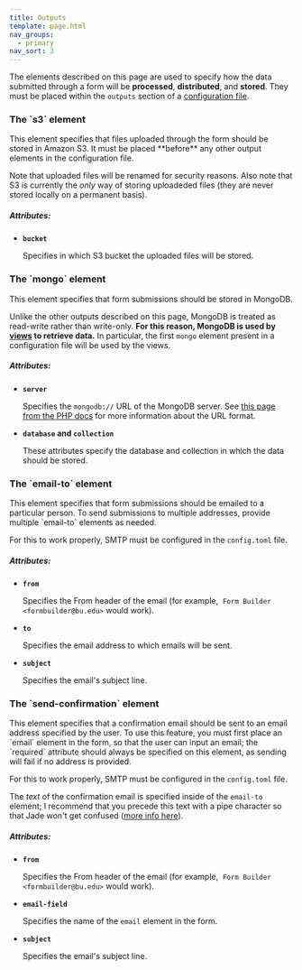 ```yaml
---
title: Outputs
template: page.html
nav_groups:
  - primary
nav_sort: 3
---
```


The elements described on this page are used to specify how the data submitted through a form will be **processed**, **distributed**, and **stored**. They must be placed within the `outputs` section of a [configuration file](introduction.html).

<h3 class="ui header top attached">
The `s3` element
</h3><div class="ui bottom attached segment">
This element specifies that files uploaded through the form should be stored in Amazon S3. It must be placed **before** any other output elements in the configuration file.

Note that uploaded files will be renamed for security reasons. Also note that S3 is currently the *only* way of storing uploadeded files (they are never stored locally on a permanent basis).

##### Attributes:

* **`bucket`**

  Specifies in which S3 bucket the uploaded files will be stored.
</div>

<h3 class="ui header top attached">
The `mongo` element
</h3><div class="ui bottom attached segment">
This element specifies that form submissions should be stored in MongoDB.

Unlike the other outputs described on this page, MongoDB is treated as read-write rather than write-only. **For this reason, MongoDB is used by [views](views.html) to retrieve data.** In particular, the first `mongo` element present in a configuration file will be used by the views.

##### Attributes:
* **`server`**

  Specifies the `mongodb://` URL of the MongoDB server. See [this page from the PHP docs](http://php.net/manual/en/mongoclient.construct.php) for more information about the URL format.

* **`database` and `collection`**

  These attributes specify the database and collection in which the data should be stored.
</div>

<h3 class="ui header top attached">
The `email-to` element
</h3><div class="ui bottom attached segment">
This element specifies that form submissions should be emailed to a particular person. To send submissions to multiple addresses, provide multiple `email-to` elements as needed.

For this to work properly, SMTP must be configured in the `config.toml` file. 

##### Attributes:

* **`from`**

  Specifies the From header of the email (for example,&nbsp;&nbsp;`Form Builder <formbuilder@bu.edu>` would work).

* **`to`**

  Specifies the email address to which emails will be sent.

* **`subject`**

  Specifies the email's subject line.
</div>

<h3 class="ui header top attached">
The `send-confirmation` element
</h3><div class="ui bottom attached segment">
This element specifies that a confirmation email should be sent to an email address specified by the user. To use this feature, you must first place an `email` element in the form, so that the user can input an email; the `required` attribute should always be specified on this element, as sending will fail if no address is provided.

For this to work properly, SMTP must be configured in the `config.toml` file. 

The *text* of the confirmation email is specified inside of the `email-to` element; I recommend that you precede this text with a pipe character so that Jade won't get confused ([more info here](http://jade-lang.com/reference/plain-text/)).

##### Attributes:

* **`from`**

  Specifies the From header of the email (for example,&nbsp;&nbsp;`Form Builder <formbuilder@bu.edu>` would work).

* **`email-field`**

  Specifies the name of the `email` element in the form.

* **`subject`**

  Specifies the email's subject line.
</div>